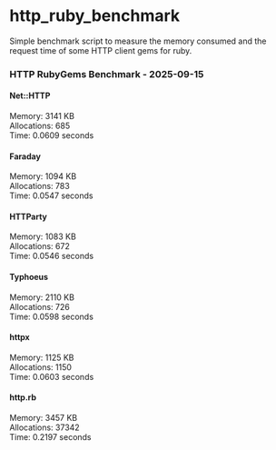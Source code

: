 # http_ruby_benchmark

Simple benchmark script to measure the memory consumed and the request time of some HTTP client gems for ruby.

<!-- benchmark-results -->

### HTTP RubyGems Benchmark - 2025-09-15
#### Net::HTTP
Memory: 3141 KB <br />Allocations: 685 <br />Time: 0.0609 seconds 
#### Faraday
Memory: 1094 KB <br />Allocations: 783 <br />Time: 0.0547 seconds 
#### HTTParty
Memory: 1083 KB <br />Allocations: 672 <br />Time: 0.0546 seconds 
#### Typhoeus
Memory: 2110 KB <br />Allocations: 726 <br />Time: 0.0598 seconds 
#### httpx
Memory: 1125 KB <br />Allocations: 1150 <br />Time: 0.0603 seconds 
#### http.rb
Memory: 3457 KB <br />Allocations: 37342 <br />Time: 0.2197 seconds 
